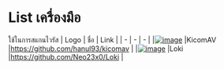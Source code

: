 # List เครื่องมือ
ใช้ในการสแกนไวรัส
| Logo                                                                                        | ชื่อ      | Link                               |
|   -                                                                                         |   -     | -                                  | 
|[![image](https://raw.githubusercontent.com/hanul93/kicomav-db/master/logo/k2_full_2.png)]() |KicomAV  |https://github.com/hanul93/kicomav  | 
|[![image](https://github.com/Neo23x0/Loki/raw/master/lokiicon.jpg)]()                        |Loki     |https://github.com/Neo23x0/Loki     |
